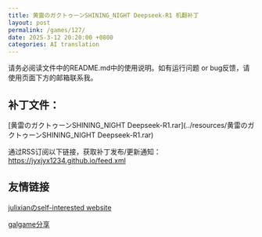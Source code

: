 ```yaml
---
title: 黄雷のガクトゥーンSHINING_NIGHT Deepseek-R1 机翻补丁
layout: post
permalink: /games/127/
date: 2025-3-12 20:20:00 +0800
categories: AI translation
---
```



请务必阅读文件中的README.md中的使用说明。如有运行问题 or bug反馈，请使用页面下方的邮箱联系我。



## 补丁文件：

[黄雷のガクトゥーンSHINING_NIGHT Deepseek-R1.rar](../resources/黄雷のガクトゥーンSHINING_NIGHT Deepseek-R1.rar)

 

通过RSS订阅以下链接，获取补丁发布/更新通知：https://jyxjyx1234.github.io/feed.xml

## 友情链接

[julixianのself-interested website](https://julixian-siw.worldsystem.top/) 

[galgame分享](https://t.me/galgpt)